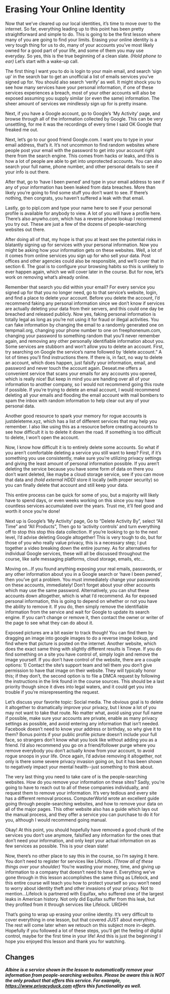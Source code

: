 # Erasing Your Online Identity

Now that we’ve cleared up our local identities, it’s time to move over to the
internet. So far, everything leading up to this point has been pretty
straightforward and simple to do. This is going to be the first lesson where many
of you are going to find your limits. Erasing your online identity is a very tough
thing for us to do, many of your accounts you’ve most likely owned for a good
part of your life, and some of them you may use everyday. So yes, this is the true
beginning of a clean slate. *(Hold phone to ear)* Let’s start with a wake-up call.

The first thing I want you to do is login to your main email, and search ‘sign up’ in
the search bar to get an unofficial a list of emails services you’ve signed up for.
You should also search ‘verify’ as well. It might shock you to see how many
services have your personal information, if one of these services experiences a
breach, most of your other accounts will also be exposed assuming you supply
similar (or even the same) information. The sheer amount of services we
mindlessly sign up for is pretty insane.

Next, if you have a Google account, go to Google’s ‘My Activity’ page, and browse
through all of the information collected by Google. This can be very unsettling,
for me it was the recordings of every time I said OK Google that freaked me out.

Next, let’s go to our good friend Google.com. I want you to type in your email
address, that’s it. It’s not uncommon to find random websites where people post
your email with the password to get into your account right there from the search
engine. This comes from hacks or leaks, and this is how a lot of people are able to
get into unprotected accounts. You can also search your full name, phone
number, and other personal details to see if your info is out there.

After that, go to ‘have I been pwned’ and type in your email address to see if any
of your information has been leaked from data breaches. More than likely you’re
going to find some stuff you don’t want to see. If there’s nothing, then congrats,
you haven’t suffered a leak with that email.

Lastly, go to pipl.com and type your name here to see if your personal profile is
available for anybody to view. A lot of you will have a profile here. There’s also
anywho.com, which has a reverse phone lookup I recommend you try out. These
are just a few of the dozens of people-searching websites out there.

After doing all of that, my hope is that you at least see the potential risks in
blatantly signing up for services with your personal information. Now you might
be asking how your information gets on these websites. Well, a lot of it comes
from online services you sign up for who sell your data. Post offices and other
agencies could also be responsible, and we’ll cover that in section 6. The goal is
to configure your browsing habits so this is unlikely to ever happen again, which
we will cover later in the course. But for now, let’s work on removing what’s already
online.

Remember that search you did within your email? For every service you signed up
for that you no longer need, go to that service’s website, login, and find a place to
delete your account. Before you delete the account, I’d recommend faking any
personal information since we don’t know if services are actually deleting your
data from their servers, and this could one day be breached and released
publicly. Now yes, faking personal information is totally legal as long as you’re
not using it for fraud or illegal activities. You can fake information by changing
the email to a randomly generated one on tempmail.org, changing your phone
number to one on freephonenum.com, changing your password to something
random that you’ll never remember again, and removing any other personally
identifiable information about you. Some services are stubborn and won’t allow
you to delete an account. First, try searching on Google the service’s name
followed by ‘delete account.” A lot of times you’ll find instructions there. If there is,
in fact, no way to delete an account, which does happen, just falsify your
information, email, and password and never touch the account again. Deseat.me
offers a convenient service that scans your emails for any accounts you opened,
which is really nice! But keep in mind you are handing over all of your information
to another company, so I would not recommend going this route if possible. If
you’re trying to delete an email account, I would recommend deleting all your
emails and flooding the email account with mail bombers to spam the inbox with
random information to help clear out any of your personal data.

Another good resource to spark your memory for rogue accounts is
justdeleteme.xyz, which has a list of different services that may help you
remember. I also like using this as a resource before creating accounts to see
how difficult it is to delete it down the road. If something is too difficult to delete, I
won’t open the account.

Now, I know how difficult it is to entirely delete some accounts. So what if you
aren’t comfortable deleting a service you still want to keep? First, if it’s something
you use consistently, make sure you’re utilizing privacy settings and giving the
least amount of personal information possible. If you aren’t deleting the service
because you have some form of data on there you don’t want deleted, like maybe
a cloud storage service, see if you can move that data and *(hold external HDD)*
store it locally (with proper security) so you can finally delete that account and
still keep your data.

This entire process can be quick for some of you, but a majority will likely have to
spend days, or even weeks working on this since you may have countless services
accumulated over the years. Trust me, it’ll feel good and worth it once you’re
done!

Next up is Google’s ‘My Activity’ page, Go to “Delete Activity By”, select “All Time”
and “All Products”, Then go to ‘activity controls’ and turn everything off to stop
this stop this data collection. If you’re looking to go to the next level, I’d advise
deleting Google altogether! This is very tough to do, but for those of you who
really value privacy, this is a necessary step; I put together a video breaking down
the entire journey. As for alternatives for individual Google services, these will all
be discussed throughout the course, like safe messaging platforms, cloud
storage, emails, etc…

Moving on…If you found anything exposing your real emails, passwords, or any
other information about you in a Google search or ‘have I been pwned’, then
you’ve got a problem. You must immediately change your passwords on these
accounts, immediately! Don’t forget about your other accounts which may use
the same password. Alternatively, you can shut these accounts down altogether,
which is what I’d recommend. As for exposed personal information, this is going
to depend on whether or not you have the ability to remove it. If you do, then
simply remove the identifiable information from the service and wait for Google
to update its search engine. If you can’t change or remove it, then contact the
owner or writer of the page to see what they can do about it.

Exposed pictures are a bit easier to track though! You can find them by dragging
an image into google images to do a reverse image lookup, and find where that
picture is posted on the internet. Another website, which does the exact same
thing with slightly different results is Tineye. If you do find something on a site
you have control of, simply login and remove the image yourself. If you don’t have
control of the website, there are a couple options: 1) Contact the site’s support
team and tell them you don’t give permission to have that image on their website.
They will typically honor this; if they don’t, the second option is to file a DMCA
request by following the instructions in the link found in the course sources. This
should be a last priority though since it dives into legal waters, and it could get
you into trouble if you’re misrepresenting the request.

Let’s discuss your favorite topic: Social media. The obvious goal is to delete it
altogether to dramatically improve your privacy, but I know a lot of you may not
want to take that route. No matter what, avoid using your full name if possible,
make sure your accounts are private, enable as many privacy settings as
possible, and avoid entering any information that isn’t needed. Facebook doesn’t
need to know your address or birthday, so why give it to them? Bonus points if
your public profile picture doesn’t include your full face, so strangers don’t know
what you look like without adding you as a friend. I’d also recommend you go on
a friend/follower purge where you remove everybody you don’t actually know
from your account, to avoid rogue snoops in your life. Once again, I’d advise
removing it altogether, not only is there some severe privacy invasion going on,
but it has been shown to negatively impact your mental health--just something to
think about.

The very last thing you need to take care of is the people-searching websites.
How do you remove your information on these sites? Sadly, you’re going to have
to reach out to all of these companies individually, and request them to remove
your information. It’s very tedious and every site has a different removal process.
ComputerWorld wrote an excellent guide going through people-searching
websites, and how to remove your data on all of the major pages. This other
website also has a guide which lays out the manual process, and they offer a
service you can purchase to do it for you, although I would recommend going
manual.

Okay! At this point, you should hopefully have removed a good chunk of the
services you don’t use anymore, falsified any information for the ones that don’t
need your information, and only kept your actual information on as few services
as possible. This is your clean slate!

Now, there’s no other place to say this in the course, so I’m saying it here. You
don’t need to register for services like Lifelock. *(Throw all of these things over
your shoulder)* You’re wasting your money, time, and giving up information to a
company that doesn’t need to have it. Everything we’ve gone through in this
lesson accomplishes the same thing as Lifelock, and this entire course will teach
you how to protect yourself so you won’t need to worry about identity theft and
other invasions of your privacy. Not to mention...Lifelock is partnered with
Equifax, who suffered one of the largest leaks in American history. Not only did
Equifax suffer from this leak, but they profited from it through services like
Lifelock. URGHH

That’s going to wrap up erasing your online identity. It’s very difficult to cover
everything in one lesson, but that covered JUST about everything. The rest will
come later when we retouch on this subject more in-depth. Hopefully if you
followed a lot of these steps, you’ll get the feeling of digital control, maybe for the
first time in your life! And this is just the beginning! I hope you enjoyed this lesson and thank you for watching.

## Changes
***Albine is a service shown in the lesson to automatically remove your information from people-searching websites. Please be aware this is NOT the only product that offers this service. For example, https://www.privacyduck.com offers this functionality as well.***
